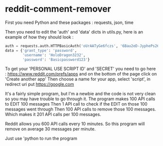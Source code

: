 # reddit-comment-remover

First you need Python and these packages : requests, json, time

Then you need to edit the 'auth' and 'data' dicts in utils.py, here is an example of how they should look :

```python
auth = requests.auth.HTTPBasicAuth('oUrAATyGe6fczs', '6Bau2eD-JyphePs26LQ0F1ao-bnFGC')
data = {'grant_type': 'password',
        'username': 'HoloDragon3232',
        'password': 'Basicpassword123'}
```
To get your 'PERSONAL USE SCRIPT ID' and 'SECRET' you need to go here : https://www.reddit.com/prefs/apps and on the bottom of the page click on 'Create another app'
  Then choose a name for your app, select 'script', in redirect uri put https://google.com

It's a fairly simple program, but I'm a newbie and the code is not very clean so you may have trouble to go through it.
The program makes 100 API calls to EDIT 100 messages
  Then 1 API call to check if the EDIT on those 100 messages went through
  Then 100 API calls to remove those 100 messages.
  Which makes it 201 API calls per 100 messages.

Reddit allows you 600 API calls every 10 minutes.
So this program will remove on average 30 messages per minute.

Just use 'python <path to main.py> to run the program
